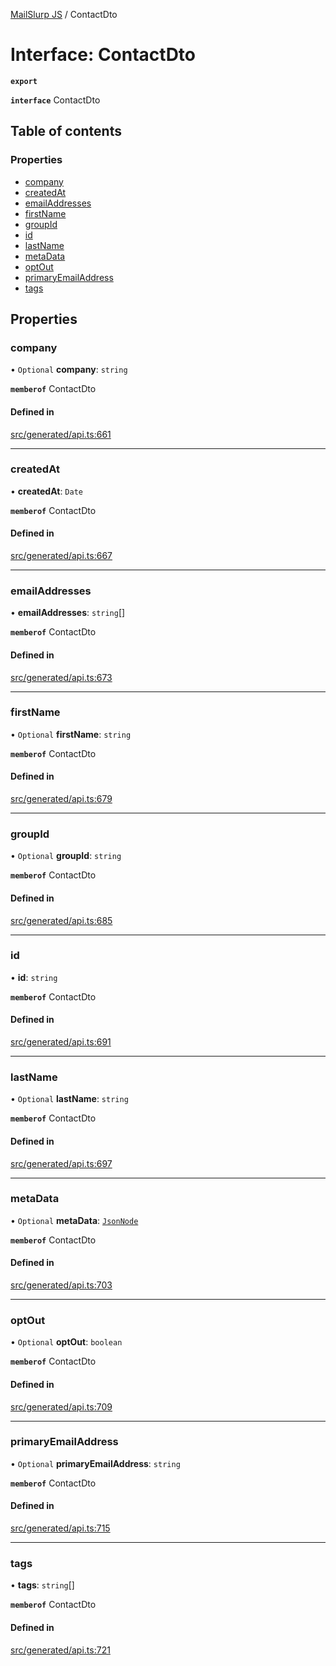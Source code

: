 [MailSlurp JS](../README.md) / ContactDto

# Interface: ContactDto

**`export`**

**`interface`** ContactDto

## Table of contents

### Properties

- [company](ContactDto.md#company)
- [createdAt](ContactDto.md#createdat)
- [emailAddresses](ContactDto.md#emailaddresses)
- [firstName](ContactDto.md#firstname)
- [groupId](ContactDto.md#groupid)
- [id](ContactDto.md#id)
- [lastName](ContactDto.md#lastname)
- [metaData](ContactDto.md#metadata)
- [optOut](ContactDto.md#optout)
- [primaryEmailAddress](ContactDto.md#primaryemailaddress)
- [tags](ContactDto.md#tags)

## Properties

### company

• `Optional` **company**: `string`

**`memberof`** ContactDto

#### Defined in

[src/generated/api.ts:661](https://github.com/mailslurp/mailslurp-client/blob/8c02983/src/generated/api.ts#L661)

___

### createdAt

• **createdAt**: `Date`

**`memberof`** ContactDto

#### Defined in

[src/generated/api.ts:667](https://github.com/mailslurp/mailslurp-client/blob/8c02983/src/generated/api.ts#L667)

___

### emailAddresses

• **emailAddresses**: `string`[]

**`memberof`** ContactDto

#### Defined in

[src/generated/api.ts:673](https://github.com/mailslurp/mailslurp-client/blob/8c02983/src/generated/api.ts#L673)

___

### firstName

• `Optional` **firstName**: `string`

**`memberof`** ContactDto

#### Defined in

[src/generated/api.ts:679](https://github.com/mailslurp/mailslurp-client/blob/8c02983/src/generated/api.ts#L679)

___

### groupId

• `Optional` **groupId**: `string`

**`memberof`** ContactDto

#### Defined in

[src/generated/api.ts:685](https://github.com/mailslurp/mailslurp-client/blob/8c02983/src/generated/api.ts#L685)

___

### id

• **id**: `string`

**`memberof`** ContactDto

#### Defined in

[src/generated/api.ts:691](https://github.com/mailslurp/mailslurp-client/blob/8c02983/src/generated/api.ts#L691)

___

### lastName

• `Optional` **lastName**: `string`

**`memberof`** ContactDto

#### Defined in

[src/generated/api.ts:697](https://github.com/mailslurp/mailslurp-client/blob/8c02983/src/generated/api.ts#L697)

___

### metaData

• `Optional` **metaData**: [`JsonNode`](JsonNode.md)

**`memberof`** ContactDto

#### Defined in

[src/generated/api.ts:703](https://github.com/mailslurp/mailslurp-client/blob/8c02983/src/generated/api.ts#L703)

___

### optOut

• `Optional` **optOut**: `boolean`

**`memberof`** ContactDto

#### Defined in

[src/generated/api.ts:709](https://github.com/mailslurp/mailslurp-client/blob/8c02983/src/generated/api.ts#L709)

___

### primaryEmailAddress

• `Optional` **primaryEmailAddress**: `string`

**`memberof`** ContactDto

#### Defined in

[src/generated/api.ts:715](https://github.com/mailslurp/mailslurp-client/blob/8c02983/src/generated/api.ts#L715)

___

### tags

• **tags**: `string`[]

**`memberof`** ContactDto

#### Defined in

[src/generated/api.ts:721](https://github.com/mailslurp/mailslurp-client/blob/8c02983/src/generated/api.ts#L721)
